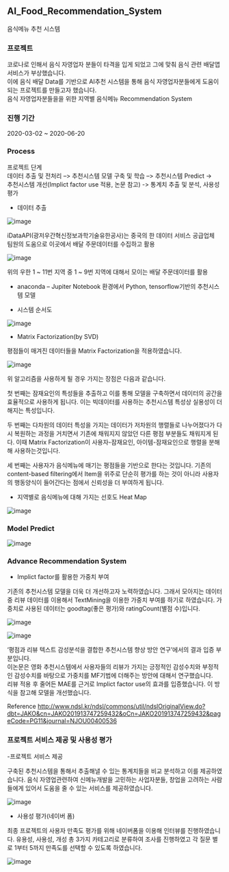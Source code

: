 ## AI_Food_Recommendation_System
음식메뉴 추천 시스템

### 프로젝트

 코로나로 인해서 음식 자영업자 분들이 타격을 입게 되었고 그에 맞춰 음식 관련 배달앱 서비스가 부상했습니다.      
이에 음식 배달 Data를 기반으로 AI추천 시스템을 통해 음식 자영업자분들에게 도움이 되는 프로젝트를 만들고자 했습니다.              
음식 자영업자분들을을 위한 지역별 음식메뉴 Recommendation System

### 진행 기간   
2020-03-02 ~ 2020-06-20

### Process

프로젝트 단계  
데이터 추출 및 전처리 –> 추천시스템 모델 구축 및 학습 –> 추천시스템 Predict ->  
추천시스템 개선(Implict factor use 적용, 논문 참고) -> 통계치 추출 및 분석, 사용성 평가  

- 데이터 추출

![image](https://user-images.githubusercontent.com/44837403/181686424-e5fd2e36-0ff0-4894-ad4f-e85d7b24fdd4.png)

iDataAPI(광저우간혁신정보과학기술유한공사)는 중국의 한 데이터 서비스 공급업체  
팀원의 도움으로 이곳에서 배달 주문데이터를 수집하고 활용

![image](https://user-images.githubusercontent.com/44837403/147019078-37f0921a-ecfc-4e2d-bc0b-cd0a34c3c98d.png)

위의 우한 1 ~ 11번 지역 중 1 ~ 9번 지역에 대해서 모이는 배달 주문데이터를 활용

- anaconda – Jupiter Notebook 환경에서 Python, tensorflow기반의 추천시스템 모델
 

- 시스템 순서도  

![image](https://user-images.githubusercontent.com/44837403/181686699-950bc79c-be52-450f-9de4-06fe087012bc.png)


- Matrix Factorization(by SVD)

평점들이 매겨진 데이터들을 Matrix Factorization을 적용하였습니다.

![image](https://user-images.githubusercontent.com/44837403/147021100-35e773bf-61d9-4c20-95bd-bf13ddb2efaa.png)

 위 알고리즘을 사용하게 될 경우 가지는 장점은 다음과 같습니다.
 
 첫 번째는 잠재요인의 특성들을 추출하고 이를 통해 모델을 구축하면서 데이터의 공간을 효율적으로 사용하게 됩니다. 이는 빅데이터를 사용하는 추천시스템 특성상 실용성이 더해지는 특성입니다.
 
 두 번째는 다차원의 데이터 특성을 가지는 데이터가 저차원의 행렬들로 나누어졌다가 다시 복원하는 과정을 거치면서 기존에 채워지지 않았던 다른 평점 부분들도 채워지게 된다. 이때 Matrix Factorization이 사용자-잠재요인, 아이템-잠재요인으로 행렬을 분해해 사용하는것입니다. 

 세 번째는 사용자가 음식메뉴에 매기는 평점들을 기반으로 한다는 것입니다. 
기존의 content-based filtering에서 Item을 위주로 단순히 평가를 하는 것이 아니라 사용자의 행동양식이 들어간다는 점에서 신뢰성을 더 부여하게 됩니다.


- 지역별로 음식메뉴에 대해 가지는 선호도 Heat Map

![image](https://user-images.githubusercontent.com/44837403/147021159-2203fffb-0021-4903-b45f-fd105181e200.png)


### Model Predict

![image](https://user-images.githubusercontent.com/44837403/147021365-a56abbbd-f535-4bb9-a340-3b8fa47c0fad.png)


### Advance Recommendation System

- Implict factor를 활용한 가중치 부여

 기존의 추천시스템 모델을 더욱 더 개선하고자 노력하였습니다. 그래서 모아지는 데이터 중 리뷰 데이터를 이용해서 TextMining을 이용한 가중치 부여를 하기로 하였습니다.
가중치로 사용된 데이터는 goodtag(좋은 평가)와 ratingCount(별점 수)입니다.

![image](https://user-images.githubusercontent.com/44837403/147021571-a1ac69a8-68f5-4a6f-8ba2-3f8a8c87cc69.png)

![image](https://user-images.githubusercontent.com/44837403/183652601-1688a04a-c8c9-4971-a31e-01f5d61cb1b3.png)

 ‘평점과 리뷰 텍스트 감성분석을 결합한 추천시스템 향상 방안 연구’에서의 결과 입증 부분입니다.  
이논문은 영화 추천시스템에서 사용자들의 리뷰가 가지는 긍정적인 감성수치와 부정적인 감성수치를 바탕으로 가중치를 MF기법에 더해주는 방안에 대해서 연구했습니다.  
리뷰 적용 후 줄어든 MAE를 근거로 Implict factor use의 효과를 입증했습니다. 이 방식을 참고해 모델을 개선했습니다.   

Reference
http://www.ndsl.kr/ndsl/commons/util/ndslOriginalView.do?dbt=JAKO&cn=JAKO201913747259432&oCn=JAKO201913747259432&pageCode=PG11&journal=NJOU00400536


### 프로젝트 서비스 제공 및 사용성 평가

-프로젝트 서비스 제공

구축된 추천시스템을 통해서 추출해낼 수 있는 통계치들을 비교 분석하고 이를 제공하였습니다. 음식 자영업관련하여 신메뉴개발을 고민하는 사업자분들, 창업을 고려하는 사람들에게 있어서 도움을 줄 수 있는 서비스를 제공하였습니다.

![image](https://user-images.githubusercontent.com/44837403/147021677-c69b2b86-244c-42e6-82ce-dd095936107b.png)

- 사용성 평가(네이버 폼)

최종 프로젝트의 사용자 만족도 평가를 위해 네이버폼을 이용해 인터뷰를 진행하였습니다. 유용성, 사용성, 개성 총 3가지 카테고리로 분류하여 조사를 진행하였고 각 질문 별로 1부터 5까지 만족도를 선택할 수 있도록 하였습니다. 

![image](https://user-images.githubusercontent.com/44837403/147021755-49253d1c-dbb4-4f9b-885c-abdcf98d968b.png)





